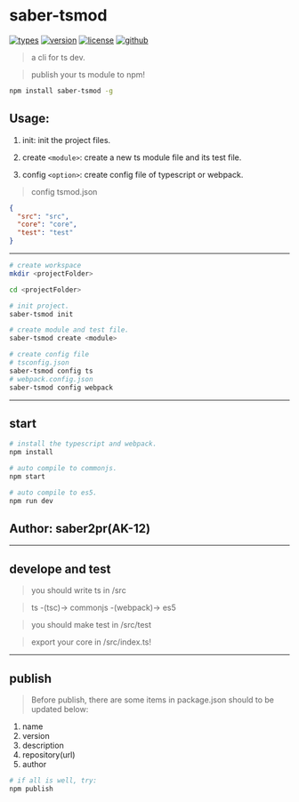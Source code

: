 # saber-tsmod

[![types](https://img.shields.io/npm/types/saber-tsmod.svg)](https://github.com/Microsoft/TypeScript)
[![version](https://img.shields.io/npm/v/saber-tsmod.svg)](https://www.npmjs.com/package/saber-tsmod)
[![license](https://img.shields.io/npm/l/saber-tsmod.svg)](https://github.com/Saber2pr/saber-tsmod/blob/master/LICENSE)
[![github](https://img.shields.io/badge/github-saber2pr-blue.svg)](https://github.com/Saber2pr/saber-tsmod)

> a cli for ts dev.

> publish your ts module to npm!

```bash
npm install saber-tsmod -g
```

## Usage:

1. init: init the project files.

2. create `<module>`: create a new ts module file and its test file.

3. config `<option>`: create config file of typescript or webpack.

> config tsmod.json

```json
{
  "src": "src",
  "core": "core",
  "test": "test"
}
```

---

```bash
# create workspace
mkdir <projectFolder>

cd <projectFolder>

# init project.
saber-tsmod init

# create module and test file.
saber-tsmod create <module>

# create config file
# tsconfig.json
saber-tsmod config ts
# webpack.config.json
saber-tsmod config webpack

```

---

## start

```bash
# install the typescript and webpack.
npm install
```

```bash
# auto compile to commonjs.
npm start

# auto compile to es5.
npm run dev

```

## Author: saber2pr(AK-12)

---

## develope and test

> you should write ts in /src

> ts -(tsc)-> commonjs -(webpack)-> es5

> you should make test in /src/test

> export your core in /src/index.ts!

---

## publish

> Before publish, there are some items in package.json should to be updated below:

1. name
2. version
3. description
4. repository(url)
5. author

```bash
# if all is well, try:
npm publish
```
